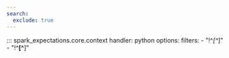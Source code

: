 ```yaml
---
search:
  exclude: true
---
```


::: spark_expectations.core.context
    handler: python
    options:
        filters:
            - "!^_[^_]"
            - "!^__[^__]"
        